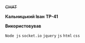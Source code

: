 ~~CHAT~~

**Кальницький Іван** **ТР-41**

**Використовував**

`Node js`
`socket.io`
`jquery`
`js`
`html`
`css`
